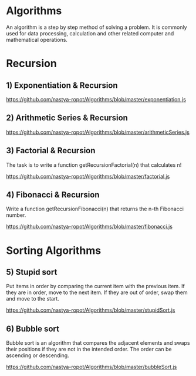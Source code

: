 # Algorithms
An algorithm is a step by step method of solving a problem. It is commonly used for data processing, calculation and other related computer and mathematical operations.

# Recursion

## 1) Exponentiation & Recursion
https://github.com/nastya-ropot/Algorithms/blob/master/exponentiation.js

## 2) Arithmetic Series & Recursion
https://github.com/nastya-ropot/Algorithms/blob/master/arithmeticSeries.js

## 3) Factorial & Recursion

The task is to write a function getRecursionFactorial(n) that calculates n!

https://github.com/nastya-ropot/Algorithms/blob/master/factorial.js

## 4) Fibonacci & Recursion

Write a function getRecursionFibonacci(n) that returns the n-th Fibonacci number.

https://github.com/nastya-ropot/Algorithms/blob/master/fibonacci.js

# Sorting Algorithms

## 5) Stupid sort

Put items in order by comparing the current item with the previous item. If they are in order, move to the next item. If they are out of order, swap them and move to the start.

https://github.com/nastya-ropot/Algorithms/blob/master/stupidSort.js

## 6) Bubble sort

Bubble sort is an algorithm that compares the adjacent elements and swaps their positions if they are not in the intended order. The order can be ascending or descending.

https://github.com/nastya-ropot/Algorithms/blob/master/bubbleSort.js
